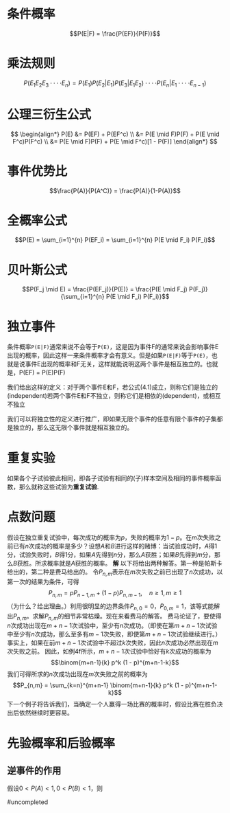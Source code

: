 # 条件概率

$$P(E|F) = \frac{P(EF)}{P(F)}$$

# 乘法规则

$$P(E_1E_2E_3····E_n) = P(E_1)P(E_2|E_1)P(E_3|E_1E_2)····P(E_n|E_1····E_{n-1})$$

# 公理三衍生公式

$$
\begin{align*}
P(E) &= P(EF) + P(EF^c) \\
     &= P(E \mid F)P(F) + P(E \mid F^c)P(F^c) \\
     &= P(E \mid F)P(F) + P(E \mid F^c)[1 - P(F)]
\end{align*}
$$

# 事件优势比

$$\frac{P(A)}{P(A^C)} = \frac{P(A)}{1-P(A)}$$

# 全概率公式

$$P(E) = \sum_{i=1}^{n} P(EF_i) = \sum_{i=1}^{n} P(E \mid F_i) P(F_i)$$

# 贝叶斯公式

$$P(F_j \mid E) = \frac{P(EF_j)}{P(E)} = \frac{P(E \mid F_j) P(F_j)}{\sum_{i=1}^{n} P(E \mid F_i) P(F_i)}$$

# 独立事件

条件概率`P(E|F)`通常来说不会等于`P(E)`，这是因为事件F的通常来说会影响事件E出现的概率，因此这样一来条件概率才会有意义。但是如果`P(E|F)`等于`P(E)`，也就是说事件E出现的概率和F无关，这样就能说明这两个事件是相互独立的。也就是，P(EF) = P(E)P(F)

我们给出这样的定义：对于两个事件E和F，若公式(4.1)成立，则称它们是独立的(independent)若两个事件E和F不独立，则称它们是相依的(dependent)，或相互不独立

我们可以将独立性的定义进行推广，即如果无限个事件的任意有限个事件的子集都是独立的，那么这无限个事件就是相互独立的。

# 重复实验

如果各个子试验彼此相同，即各子试验有相同的(子)样本空间及相同的事件概率函数，那么就称这些试验为**重复试验**.

# 点数问题

假设在独立重复试验中，每次成功的概率为$p$，失败的概率为$1-p$。在$m$次失败之前已有$n$次成功的概率是多少？设想$A$和$B$进行这样的赌博：当试验成功时，$A$得1分，试验失败时，$B$得1分，如果$A$先得到$n$分，那么$A$获胜；如果$B$先得到$m$分，那么$B$获胜。所求概率就是$A$获胜的概率。
**解** 以下将给出两种解答。第一种是帕斯卡给出的，第二种是费马给出的。 令$P_{n,m}$表示在$m$次失败之前已出现了$n$次成功，以第一次的结果为条件，可得 $$P_{n,m} = pP_{n-1,m} + (1 - p)P_{n,m-1}, \quad n \geq 1, m \geq 1$$ （为什么？给出理由。）利用很明显的边界条件$P_{n,0}=0，P_{0,m}=1$，该等式能解出$P_{n,m}$。求解$P_{n,m}$的细节非常枯燥。现在来看费马的解答。 费马论证了，要使得$n$次成功出现在$m+n-1$次试验中，至少有$n$次成功。（即使在第$m+n-1$次试验中至少有$n$次成功，那么至多有$m-1$次失败，即使第$m+n-1$次试验继续进行。）事实上，如果在前$m+n-1$次试验中不超过$k$次失败，因此$n$次成功必然出现在$m$次失败之前。 因此，如例4f所示，$m+n-1$次试验中恰好有$k$次成功的概率为 $$\binom{m+n-1}{k} p^k (1 - p)^{m+n-1-k}$$ 我们可得所求的$n$次成功出现在$m$次失败之前的概率为 $$P_{n,m} = \sum_{k=n}^{m+n-1} \binom{m+n-1}{k} p^k (1 - p)^{m+n-1-k}$$ 下一个例子将告诉我们，当确定一个人赢得一场比赛的概率时，假设比赛在胜负决出后依然继续时更容易。

# 先验概率和后验概率

## 逆事件的作用

假设$0<P(A)<1, 0<P(B)<1$，则

#uncompleted
